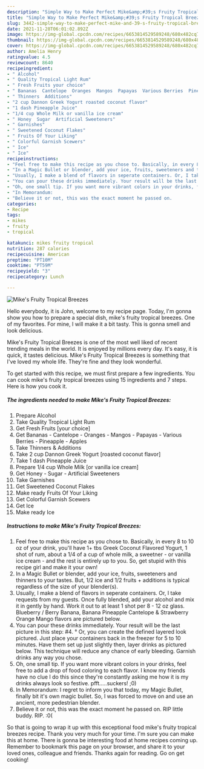 ```yaml
---
description: "Simple Way to Make Perfect Mike&amp;#39;s Fruity Tropical Breezes"
title: "Simple Way to Make Perfect Mike&amp;#39;s Fruity Tropical Breezes"
slug: 3442-simple-way-to-make-perfect-mike-and-39-s-fruity-tropical-breezes
date: 2021-11-28T06:01:02.892Z
image: https://img-global.cpcdn.com/recipes/6653814529589248/680x482cq70/mikes-fruity-tropical-breezes-recipe-main-photo.jpg
thumbnail: https://img-global.cpcdn.com/recipes/6653814529589248/680x482cq70/mikes-fruity-tropical-breezes-recipe-main-photo.jpg
cover: https://img-global.cpcdn.com/recipes/6653814529589248/680x482cq70/mikes-fruity-tropical-breezes-recipe-main-photo.jpg
author: Amelia Henry
ratingvalue: 4.5
reviewcount: 8640
recipeingredient:
- " Alcohol"
- " Quality Tropical Light Rum"
- " Fresh Fruits your choice"
- " Bananas  Cantelope  Oranges  Mangos  Papayas  Various Berries  Pineapple  Apples"
- " Thinners  Additions"
- "2 cup Dannon Greek Yogurt roasted coconut flavor"
- "1 dash Pineapple Juice"
- "1/4 cup Whole Milk or vanilla ice cream"
- " Honey  Sugar  Artificial Sweeteners"
- " Garnishes"
- " Sweetened Coconut Flakes"
- " Fruits Of Your Liking"
- " Colorful Garnish Scewers"
- " Ice"
- " Ice"
recipeinstructions:
- "Feel free to make this recipe as you chose to. Basically, in every 8 to 10 oz of your drink, you&#39;ll have 1+ tbs Greek Coconut Flavored Yogurt, 1 shot of rum, about a 1/4 of a cup of whole milk, a sweetner - or vanilla ice cream - and the rest is entirely up to you. So, get stupid with this recipe girl and make it your own!"
- "In a Magic Bullet or blender, add your ice, fruits, sweeteners and thinners to your tastes. But, 1/2 ice and 1/2 fruits + additions is typical regardless of the size of your blender(s)."
- "Usually, I make a blend of flavors in seperate containers. Or, I take requests from my guests.                                                                      Once fully blended, add your alcohol and mix it in gently by hand. Work it out to at least 1 shot per 8 - 12 oz glass.                                                                                                              Blueberry / Berry Banana, Banana Pineapple Cantelope &amp; Strawberry Orange Mango flavors are pictured below."
- "You can pour these drinks immediately. Your result will be the last picture in this step: #4.                                                        ° Or, you can create the defined layered look pictured. Just place your containers back in the freezer for 5 to 10 minutes. Have them set up just slightly then, layer drinks as pictured below. This technique will reduce any chance of early bleeding. Garnish drinks any way you chose."
- "Oh, one small tip. If you want more vibrant colors in your drinks, feel free to add a drop of food coloring to each flavor. I know my friends have no clue I do this since they&#39;re constantly asking me how it is my drinks always look so festive. pfft.....suckers! ;0)"
- "In Memorandum:                                                       I regret to inform you that today, my Magic Bullet, finally bit it&#39;s own magic bullet. So, I was forced to move on and use an ancient, more pedestrian blender."
- "Believe it or not, this was the exact moment he passed on.                                                                RIP little buddy. RIP. :0("
categories:
- Recipe
tags:
- mikes
- fruity
- tropical

katakunci: mikes fruity tropical 
nutrition: 287 calories
recipecuisine: American
preptime: "PT10M"
cooktime: "PT59M"
recipeyield: "3"
recipecategory: Lunch

---
```



![Mike&#39;s Fruity Tropical Breezes](https://img-global.cpcdn.com/recipes/6653814529589248/680x482cq70/mikes-fruity-tropical-breezes-recipe-main-photo.jpg)

Hello everybody, it is John, welcome to my recipe page. Today, I'm gonna show you how to prepare a special dish, mike&#39;s fruity tropical breezes. One of my favorites. For mine, I will make it a bit tasty. This is gonna smell and look delicious.

Mike&#39;s Fruity Tropical Breezes is one of the most well liked of recent trending meals in the world. It is enjoyed by millions every day. It's easy, it is quick, it tastes delicious. Mike&#39;s Fruity Tropical Breezes is something that I've loved my whole life. They're fine and they look wonderful.




To get started with this recipe, we must first prepare a few ingredients. You can cook mike&#39;s fruity tropical breezes using 15 ingredients and 7 steps. Here is how you cook it.

<!--inarticleads1-->

##### The ingredients needed to make Mike&#39;s Fruity Tropical Breezes:

1. Prepare  Alcohol
1. Take  Quality Tropical Light Rum
1. Get  Fresh Fruits [your choice]
1. Get  Bananas - Cantelope - Oranges - Mangos - Papayas - Various Berries - Pineapple - Apples
1. Take  Thinners &amp; Additions
1. Take 2 cup Dannon Greek Yogurt [roasted coconut flavor]
1. Take 1 dash Pineapple Juice
1. Prepare 1/4 cup Whole Milk [or vanilla ice cream]
1. Get  Honey - Sugar - Artificial Sweeteners
1. Take  Garnishes
1. Get  Sweetened Coconut Flakes
1. Make ready  Fruits Of Your Liking
1. Get  Colorful Garnish Scewers
1. Get  Ice
1. Make ready  Ice




<!--inarticleads2-->

##### Instructions to make Mike&#39;s Fruity Tropical Breezes:

1. Feel free to make this recipe as you chose to. Basically, in every 8 to 10 oz of your drink, you&#39;ll have 1+ tbs Greek Coconut Flavored Yogurt, 1 shot of rum, about a 1/4 of a cup of whole milk, a sweetner - or vanilla ice cream - and the rest is entirely up to you. So, get stupid with this recipe girl and make it your own!
1. In a Magic Bullet or blender, add your ice, fruits, sweeteners and thinners to your tastes. But, 1/2 ice and 1/2 fruits + additions is typical regardless of the size of your blender(s).
1. Usually, I make a blend of flavors in seperate containers. Or, I take requests from my guests.                                                                      Once fully blended, add your alcohol and mix it in gently by hand. Work it out to at least 1 shot per 8 - 12 oz glass.                                                                                                              Blueberry / Berry Banana, Banana Pineapple Cantelope &amp; Strawberry Orange Mango flavors are pictured below.
1. You can pour these drinks immediately. Your result will be the last picture in this step: #4.                                                        ° Or, you can create the defined layered look pictured. Just place your containers back in the freezer for 5 to 10 minutes. Have them set up just slightly then, layer drinks as pictured below. This technique will reduce any chance of early bleeding. Garnish drinks any way you chose.
1. Oh, one small tip. If you want more vibrant colors in your drinks, feel free to add a drop of food coloring to each flavor. I know my friends have no clue I do this since they&#39;re constantly asking me how it is my drinks always look so festive. pfft.....suckers! ;0)
1. In Memorandum:                                                       I regret to inform you that today, my Magic Bullet, finally bit it&#39;s own magic bullet. So, I was forced to move on and use an ancient, more pedestrian blender.
1. Believe it or not, this was the exact moment he passed on.                                                                RIP little buddy. RIP. :0(




So that is going to wrap it up with this exceptional food mike&#39;s fruity tropical breezes recipe. Thank you very much for your time. I'm sure you can make this at home. There is gonna be interesting food at home recipes coming up. Remember to bookmark this page on your browser, and share it to your loved ones, colleague and friends. Thanks again for reading. Go on get cooking!
